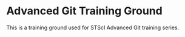 # Advanced Git Training Ground

This is a training ground used for STScI Advanced Git training series.
